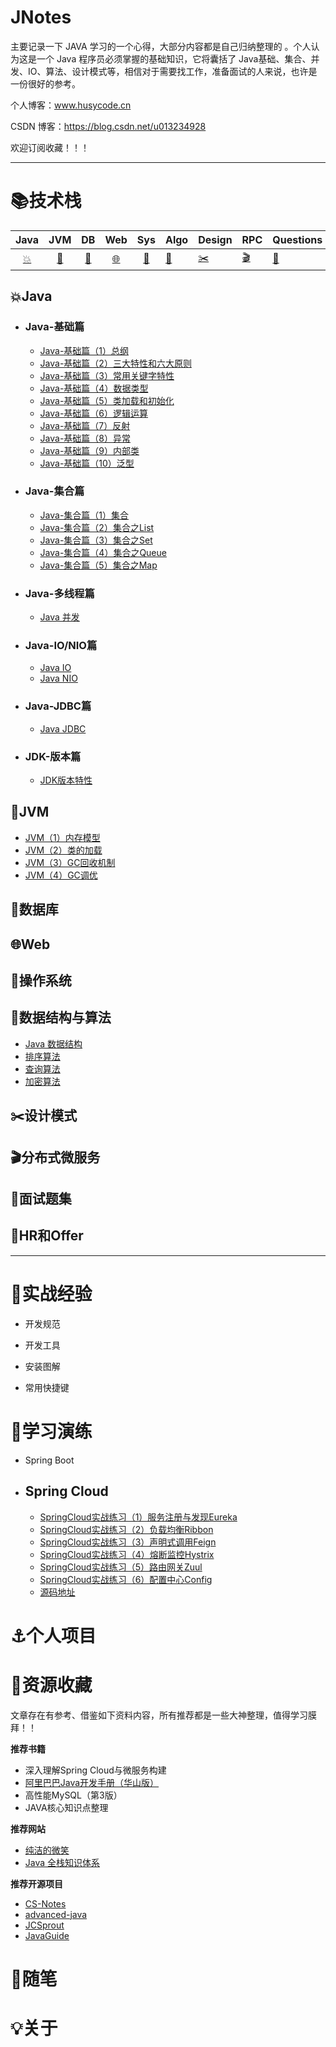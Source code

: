 # JNotes

主要记录一下 JAVA 学习的一个心得，大部分内容都是自己归纳整理的 。个人认为这是一个 Java 程序员必须掌握的基础知识，它将囊括了 Java基础、集合、并发、IO、算法、设计模式等，相信对于需要找工作，准备面试的人来说，也许是一份很好的参考。



个人博客：www.husycode.cn

CSDN 博客：https://blog.csdn.net/u013234928

欢迎订阅收藏！！！



---



# :books:技术栈

|Java|JVM|DB|Web|Sys|Algo|Design|RPC|Questions|
| :--: | :--: | :--: | :-----: | :----: | ---- | ---- | -------- | -------- |
| [:boom:](#boomJava) | [:maple_leaf:](#maple_leafJVM) | [:floppy_disk:](#floppy_disk数据库) | [:globe_with_meridians:](#globe_with_meridiansWeb) |[:dvd:](#dvd操作系统) | [:art:](#art数据结构与算法) | [:scissors:](#scissors设计模式) | [:clapper:](#clapper分布式微服务) |[:pencil:](#pencil面试题集)|

## :boom:Java

* ### Java-基础篇

  * [Java-基础篇（1）总纲](./Java/Java-基础篇（1）总纲.md)
  * [Java-基础篇（2）三大特性和六大原则](./Java/Java-基础篇（2）三大特性和六大原则.md)
  * [Java-基础篇（3）常用关键字特性](./Java/Java-基础篇（3）常用关键字特性.md)
  * [Java-基础篇（4）数据类型](./Java/Java-基础篇（4）数据类型.md)
  * [Java-基础篇（5）类加载和初始化](./Java/Java-基础篇（5）类加载和初始化.md)
  * [Java-基础篇（6）逻辑运算](./Java/Java-基础篇（6）逻辑运算.md)
  * [Java-基础篇（7）反射](./Java/Java-基础篇（7）反射.md)
  * [Java-基础篇（8）异常](./Java/Java-基础篇（8）异常.md)
  * [Java-基础篇（9）内部类](./Java/Java-基础篇（9）内部类.md)
  * [Java-基础篇（10）泛型](./Java/Java-基础篇（10）泛型.md)

* ### Java-集合篇

  * [Java-集合篇（1）集合](./Java/Java-集合篇（1）集合.md)
  * [Java-集合篇（2）集合之List](./Java/Java-集合篇（2）集合之List.md)
  * [Java-集合篇（3）集合之Set](./Java/Java-集合篇（3）集合之Set.md)
  * [Java-集合篇（4）集合之Queue](./Java/Java-集合篇（4）集合之Queue.md)
  * [Java-集合篇（5）集合之Map](./Java/Java-集合篇（5）集合之Map.md)

* ### Java-多线程篇

  * [Java 并发](./Java/Java并发.md)

* ### Java-IO/NIO篇

  * [Java IO](./Java/JavaIO.md)
  * [Java NIO](./Java/JavaNIO.md)

* ### Java-JDBC篇

  * [Java JDBC](./Java/JavaJDBC.md) 

* ### JDK-版本篇

  * [JDK版本特性](./Java/JDK版本特性)

  



## :maple_leaf:JVM

* [JVM（1）内存模型](./JVM/JVM（1）内存模型.md)
* [JVM（2）类的加载](./JVM/JVM（2）类的加载.md)
* [JVM（3）GC回收机制](./JVM/JVM（3）GC回收机制.md)
* [JVM（4）GC调优](./JVM/JVM（4）GC调优.md)



## :floppy_disk:数据库

## :globe_with_meridians:Web

## :dvd:操作系统

## :art:数据结构与算法

- [Java 数据结构](./Notes/data-structures/数据结构.md)
- [排序算法](./Notes/algorithm/排序算法.md)
- [查询算法](./Notes/algorithm/查询算法.md)
- [加密算法](./Notes/algorithm/加密算法.md)



## :scissors:设计模式

## :clapper:分布式微服务

## :pencil:面试题集

## :microphone:HR和Offer 



---



# :pushpin:实战经验

- 开发规范

- 开发工具

- 安装图解

- 常用快捷键

  

# :flashlight:学习演练

- Spring Boot 

- ## Spring Cloud 

  * [SpringCloud实战练习（1）服务注册与发现Eureka](./Action/SpringCloud实战练习（1）服务注册与发现Eureka.md)
  * [SpringCloud实战练习（2）负载均衡Ribbon](./Action/SpringCloud实战练习（2）负载均衡Ribbon.md)
  * [SpringCloud实战练习（3）声明式调用Feign](./Action/SpringCloud实战练习（3）声明式调用Feign.md)
  * [SpringCloud实战练习（4）熔断监控Hystrix](./Action/SpringCloud实战练习（4）熔断监控Hystrix.md)
  * [SpringCloud实战练习（5）路由网关Zuul](./Action/SpringCloud实战练习（5）路由网关Zuul.md)
  * [SpringCloud实战练习（6）配置中心Config](./Action/SpringCloud实战练习（6）配置中心Config.md)
  * [源码地址](https://github.com/HusyCoding/springcloud-chapters.git)

  

# :anchor:个人项目

# :mag_right:资源收藏

文章存在有参考、借鉴如下资料内容，所有推荐都是一些大神整理，值得学习膜拜！！

**推荐书籍**

- 深入理解Spring Cloud与微服务构建
- [阿里巴巴Java开发手册（华山版）](https://github.com/alibaba/p3c/blob/master/%E9%98%BF%E9%87%8C%E5%B7%B4%E5%B7%B4Java%E5%BC%80%E5%8F%91%E6%89%8B%E5%86%8C%EF%BC%88%E5%8D%8E%E5%B1%B1%E7%89%88%EF%BC%89.pdf)
- 高性能MySQL（第3版）
- JAVA核心知识点整理



**推荐网站**

- [纯洁的微笑](http://www.ityouknow.com)
- [Java 全栈知识体系](https://www.pdai.tech/)



**推荐开源项目**

- [CS-Notes](https://github.com/CyC2018/CS-Notes)
- [advanced-java](https://github.com/doocs/advanced-java)
- [JCSprout](https://github.com/crossoverJie/JCSprout)
- [JavaGuide](https://github.com/Snailclimb/JavaGuide)



# :memo:随笔

# :bulb:关于







